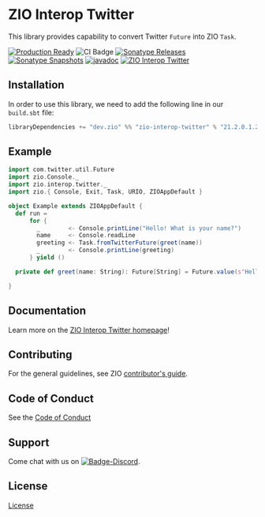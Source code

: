 [//]: # (This file was autogenerated using `zio-sbt-website` plugin via `sbt generateReadme` command.)
[//]: # (So please do not edit it manually. Instead, change "docs/index.md" file or sbt setting keys)
[//]: # (e.g. "readmeDocumentation" and "readmeSupport".)

# ZIO Interop Twitter

This library provides capability to convert Twitter `Future` into ZIO `Task`.

[![Production Ready](https://img.shields.io/badge/Project%20Stage-Production%20Ready-brightgreen.svg)](https://github.com/zio/zio/wiki/Project-Stages) ![CI Badge](https://github.com/zio/interop-twitter/workflows/CI/badge.svg) [![Sonatype Releases](https://img.shields.io/nexus/r/https/oss.sonatype.org/dev.zio/zio-interop-twitter_2.13.svg?label=Sonatype%20Release)](https://oss.sonatype.org/content/repositories/releases/dev/zio/zio-interop-twitter_2.13/) [![Sonatype Snapshots](https://img.shields.io/nexus/s/https/oss.sonatype.org/dev.zio/zio-interop-twitter_2.13.svg?label=Sonatype%20Snapshot)](https://oss.sonatype.org/content/repositories/snapshots/dev/zio/zio-interop-twitter_2.13/) [![javadoc](https://javadoc.io/badge2/dev.zio/zio-interop-twitter_2.13/javadoc.svg)](https://javadoc.io/doc/dev.zio/zio-interop-twitter_2.13) [![ZIO Interop Twitter](https://img.shields.io/github/stars/zio/interop-twitter?style=social)](https://github.com/zio/interop-twitter)

## Installation

In order to use this library, we need to add the following line in our `build.sbt` file:

```scala
libraryDependencies += "dev.zio" %% "zio-interop-twitter" % "21.2.0.1.2"
```

## Example

```scala
import com.twitter.util.Future
import zio.Console._
import zio.interop.twitter._
import zio.{ Console, Exit, Task, URIO, ZIOAppDefault }

object Example extends ZIOAppDefault {
  def run = 
      for {
        _        <- Console.printLine("Hello! What is your name?")
        name     <- Console.readLine
        greeting <- Task.fromTwitterFuture(greet(name))
        _        <- Console.printLine(greeting)
      } yield ()

  private def greet(name: String): Future[String] = Future.value(s"Hello, $name!")

}
```

## Documentation

Learn more on the [ZIO Interop Twitter homepage](https://zio.dev/zio-interop-twitter/)!

## Contributing

For the general guidelines, see ZIO [contributor's guide](https://zio.dev/about/contributing).

## Code of Conduct

See the [Code of Conduct](https://zio.dev/about/code-of-conduct)

## Support

Come chat with us on [![Badge-Discord]][Link-Discord].

[Badge-Discord]: https://img.shields.io/discord/629491597070827530?logo=discord "chat on discord"
[Link-Discord]: https://discord.gg/2ccFBr4 "Discord"

## License

[License](LICENSE)
